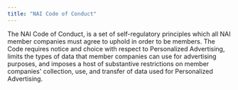 ```yaml
---
title: "NAI Code of Conduct"
---
```


The NAI Code of Conduct, is a set of self-regulatory principles which all NAI member companies must agree to uphold in order to be members. The Code requires notice and choice with respect to Personalized Advertising, limits the types of data that member companies can use for advertising purposes, and imposes a host of substantive restrictions on member companies' collection, use, and transfer of data used for Personalized Advertising.

